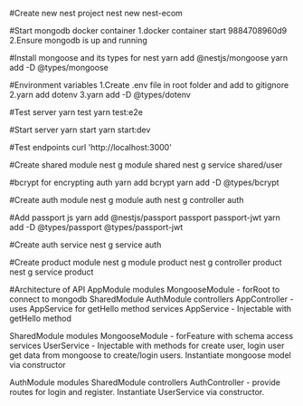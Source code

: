 #Create new nest project
nest new nest-ecom

#Start mongodb docker container
1.docker container start 9884708960d9
2.Ensure mongodb is up and running

#Install mongoose and its types for nest
yarn add @nestjs/mongoose
yarn add -D @types/mongoose

#Environment variables
1.Create .env file in root folder and add to gitignore
2.yarn add dotenv
3.yarn add -D @types/dotenv

#Test server
yarn test
yarn test:e2e

#Start server
yarn start
yarn start:dev

#Test endpoints
curl 'http://localhost:3000'

#Create shared module
nest g module shared
nest g service shared/user

#bcrypt for encrypting auth
yarn add bcrypt
yarn add -D @types/bcrypt

#Create auth module
nest g module auth
nest g controller auth

#Add passport js
yarn add @nestjs/passport passport passport-jwt
yarn add -D @types/passport @types/passport-jwt

#Create auth service
nest g service auth

#Create product module
nest g module product
nest g controller product
nest g service product

#Architecture of API
AppModule
    modules 
        MongooseModule - forRoot to connect to mongodb
        SharedModule 
        AuthModule
    controllers
        AppController - uses AppService for getHello method
    services
        AppService - Injectable with getHello method

SharedModule
    modules
        MongooseModule - forFeature with schema access
    services
        UserService - Injectable with methods for create user, login user
            get data from mongoose to create/login users. Instantiate mongoose model
            via constructor 

AuthModule
    modules
        SharedModule
    controllers
        AuthController - provide routes for login and register. Instantiate 
            UserService via constructor.